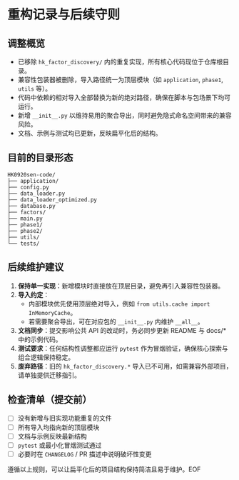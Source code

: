 # 重构记录与后续守则

## 调整概览

- 已移除 `hk_factor_discovery/` 内的重复实现，所有核心代码现位于仓库根目录。
- 兼容性包装器被删除，导入路径统一为顶层模块（如 `application`, `phase1`, `utils` 等）。
- 代码中依赖的相对导入全部替换为新的绝对路径，确保在脚本与包场景下均可运行。
- 新增 `__init__.py` 以维持易用的聚合导出，同时避免隐式命名空间带来的兼容风险。
- 文档、示例与测试均已更新，反映扁平化后的结构。

## 目前的目录形态

```
HK0920sen-code/
├── application/
├── config.py
├── data_loader.py
├── data_loader_optimized.py
├── database.py
├── factors/
├── main.py
├── phase1/
├── phase2/
├── utils/
└── tests/
```

## 后续维护建议

1. **保持单一实现**：新增模块时直接放在顶层目录，避免再引入兼容性包装器。
2. **导入约定**：
   - 内部模块优先使用顶层绝对导入，例如 `from utils.cache import InMemoryCache`。
   - 若需要聚合导出，可在对应包的 `__init__.py` 内维护 `__all__`。
3. **文档同步**：提交影响公共 API 的改动时，务必同步更新 README 与 docs/* 中的示例代码。
4. **测试要求**：任何结构性调整都应运行 `pytest` 作为冒烟验证，确保核心探索与组合逻辑保持稳定。
5. **废弃路径**：旧的 `hk_factor_discovery.*` 导入已不可用，如需兼容外部项目，请单独提供迁移指引。

## 检查清单（提交前）

- [ ] 没有新增与旧实现功能重复的文件
- [ ] 所有导入均指向新的顶层模块
- [ ] 文档与示例反映最新结构
- [ ] `pytest` 或最小化冒烟测试通过
- [ ] 必要时在 `CHANGELOG` / PR 描述中说明破坏性变更

遵循以上规则，可以让扁平化后的项目结构保持简洁且易于维护。EOF
